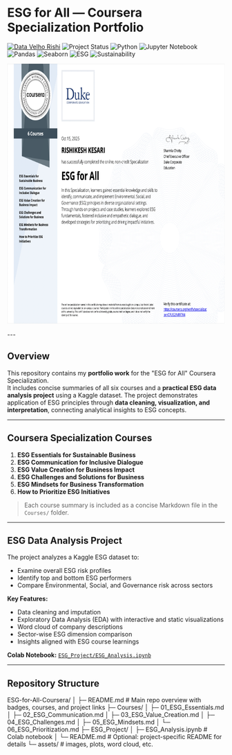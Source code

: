 # ESG for All — Coursera Specialization Portfolio
[![Data Velho Rishi](https://img.shields.io/badge/Data%20Velho-Rishi-blueviolet)](https://rishi-analytics.github.io/)
![Project Status](https://img.shields.io/badge/Project-Completed-brightgreen)
![Python](https://img.shields.io/badge/Python-3.12-blue)
![Jupyter Notebook](https://img.shields.io/badge/Jupyter-Notebook-orange)
![Pandas](https://img.shields.io/badge/Pandas-Data%20Analysis-blue)
![Seaborn](https://img.shields.io/badge/Seaborn-Visualization-purple)
![ESG](https://img.shields.io/badge/Domain-ESG-green)
![Sustainability](https://img.shields.io/badge/Focus-Sustainability-brightgreen)

<p id="PySpark_Certificate" align="center">

<img src="images/esg_certificate.png"  width="600"  height="600">
    
</p>
---

## Overview
This repository contains my **portfolio work** for the "ESG for All" Coursera Specialization.  
It includes concise summaries of all six courses and a **practical ESG data analysis project** using a Kaggle dataset. The project demonstrates application of ESG principles through **data cleaning, visualization, and interpretation**, connecting analytical insights to ESG concepts.

---

## Coursera Specialization Courses
1. **ESG Essentials for Sustainable Business**  
2. **ESG Communication for Inclusive Dialogue**  
3. **ESG Value Creation for Business Impact**  
4. **ESG Challenges and Solutions for Business**  
5. **ESG Mindsets for Business Transformation**  
6. **How to Prioritize ESG Initiatives**

> Each course summary is included as a concise Markdown file in the `Courses/` folder.

---

## ESG Data Analysis Project
The project analyzes a Kaggle ESG dataset to:  
- Examine overall ESG risk profiles  
- Identify top and bottom ESG performers  
- Compare Environmental, Social, and Governance risk across sectors

**Key Features:**  
- Data cleaning and imputation  
- Exploratory Data Analysis (EDA) with interactive and static visualizations  
- Word cloud of company descriptions  
- Sector-wise ESG dimension comparison  
- Insights aligned with ESG course learnings

**Colab Notebook:** [`ESG_Project/ESG_Analysis.ipynb`](ESG_Project/ESG_Analysis.ipynb)

---

## Repository Structure
ESG-for-All-Coursera/
│
├─ README.md               # Main repo overview with badges, courses, and project links
├─ Courses/
│   ├─ 01_ESG_Essentials.md
│   ├─ 02_ESG_Communication.md
│   ├─ 03_ESG_Value_Creation.md
│   ├─ 04_ESG_Challenges.md
│   ├─ 05_ESG_Mindsets.md
│   └─ 06_ESG_Prioritization.md
├─ ESG_Project/
│   ├─ ESG_Analysis.ipynb  # Colab notebook
│   └─ README.md           # Optional: project-specific README for details
└─ assets/                 # images, plots, word cloud, etc.
